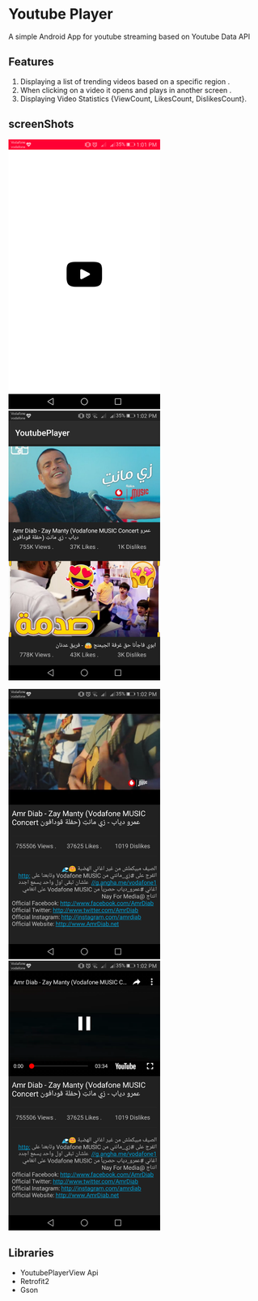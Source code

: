 # Youtube Player
A simple Android App for youtube streaming based on Youtube Data API

## Features
1. Displaying a list of trending videos based on a specific region .
2. When clicking on a video it opens and plays in another screen .
3. Displaying Video Statistics {ViewCount, LikesCount, DislikesCount}.

## screenShots 
<img src="screenshots/splash.png" width=300> <img src="screenshots/trending.png" width=300>

<img src="screenshots/player2.png" width=300> <img src="screenshots/player1.png" width=300>

## Libraries
* YoutubePlayerView Api
* Retrofit2
* Gson 
